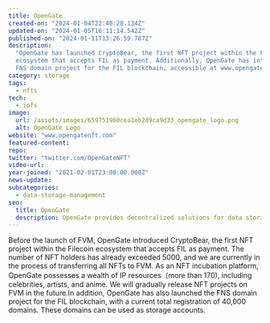 ```yaml
---
title: OpenGate
created-on: "2024-01-04T22:40:28.134Z"
updated-on: "2024-01-05T16:11:14.542Z"
published-on: "2024-01-11T13:26:59.787Z"
description:
  "OpenGate has launched CryptoBear, the first NFT project within the Filecoin
  ecosystem that accepts FIL as payment. Additionally, OpenGate has introduced the
  FNS domain project for the FIL blockchain, accessible at www.opengatefns.com."
category: storage
tags:
  - nfts
tech:
  - ipfs
image:
  url: /assets/images/659751960cea1eb2d9ca9d33_opengate_logo.png
  alt: OpenGate Logo
website: "www.opengatenft.com"
featured-content:
repo:
twitter: "twitter.com/OpenGateNFT"
video-url:
year-joined: "2021-02-01T23:00:00.000Z"
news-update:
subcategories:
  - data-storage-management
seo:
  title: OpenGate
  description: OpenGate provides decentralized solutions for data storage and management.
---
```


Before the launch of FVM, OpenGate introduced CryptoBear, the first NFT project within the Filecoin ecosystem that accepts FIL as payment. The number of NFT holders has already exceeded 5000, and we are currently in the process of transferring all NFTs to FVM. As an NFT incubation platform, OpenGate possesses a wealth of IP resources（more than 170), including celebrities, artists, and anime. We will gradually release NFT projects on FVM in the future.In addition, OpenGate has also launched the FNS domain project for the FIL blockchain, with a current total registration of 40,000 domains. These domains can be used as storage accounts.
